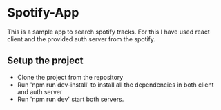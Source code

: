 # Spotify-App

This is a sample app to search spotify tracks. For this I have used react client and the provided auth server from the spotify.

## Setup the project

- Clone the project from the repository
- Run 'npm run dev-install' to install all the dependencies in both client and auth server
- Run 'npm run dev' start both servers.
